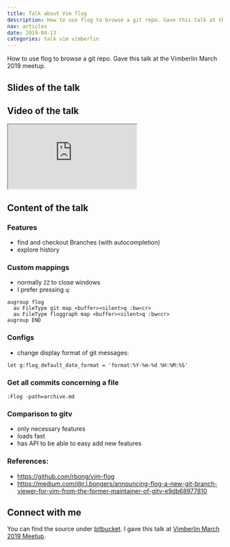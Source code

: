 ```yaml
---
title: Talk about Vim flog
description: How to use flog to browse a git repo. Gave this talk at the Vimberlin March 2019 meetup.
nav: articles
date: 2019-04-13
categories: talk vim vimberlin
---
```


How to use flog to browse a git repo. Gave this talk at the Vimberlin March 2019 meetup.


## Slides of the talk

<script async class="speakerdeck-embed" data-id="918f4c9919bf4b1f845e2e95fbe061b3" data-ratio="1.33214920071048" src="//speakerdeck.com/assets/embed.js"></script>


## Video of the talk

<div class="video-responsive">
<iframe src="https://www.youtube-nocookie.com/embed/7cHvO5NXsJY?controls=0" allowfullscreen></iframe>
</div>


## Content of the talk

### Features

- find and checkout Branches (with autocompletion)
- explore history


### Custom mappings

- normally `ZZ` to close windows
- I prefer pressing `q`:

```vim
augroup flog
  au FileType git map <buffer><silent>q :bw<cr>
  au FileType floggraph map <buffer><silent>q :bw<cr>
augroup END
```


### Configs

- change display format of git messages:

```vim
let g:flog_default_date_format = 'format:%Y-%m-%d %H:%M:%S'
```


### Get all commits concerning a file

```vim
:Flog -path=archive.md
```


### Comparison to gitv

- only necessary features
- loads fast
- has API to be able to easy add new features


### References:

- <https://github.com/rbong/vim-flog>
- <https://medium.com/@r.l.bongers/announcing-flog-a-new-git-branch-viewer-for-vim-from-the-former-maintainer-of-gitv-e9db68977810>


## Connect with me

You can find the source under [bitbucket](https://bitbucket.org/wikimatze/presentations/branch/vim-and-flog "bitbucket").
I gave this talk at [Vimberlin March 2019 Meetup](https://vimberlin.de/march-2019-meetup/ "Vimberlin March 2019 Meetup").


